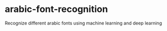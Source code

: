 # arabic-font-recognition
Recognize different arabic fonts using machine learning and deep learning
